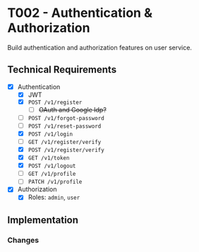 # T002 - Authentication & Authorization

Build authentication and authorization features on user service.

## Technical Requirements

- [x] Authentication
  - [x] JWT
  - [x] `POST /v1/register`
    - [ ] ~~OAuth and Google Idp?~~
  - [ ] `POST /v1/forgot-password`
  - [ ] `POST /v1/reset-password`
  - [x] `POST /v1/login`
  - [ ] `GET /v1/register/verify`
  - [x] `POST /v1/register/verify`
  - [x] `GET /v1/token`
  - [x] `POST /v1/logout`
  - [ ] `GET /v1/profile`
  - [ ] `PATCH /v1/profile`
- [x] Authorization
  - [x] Roles: `admin`, `user`

## Implementation

### Changes
